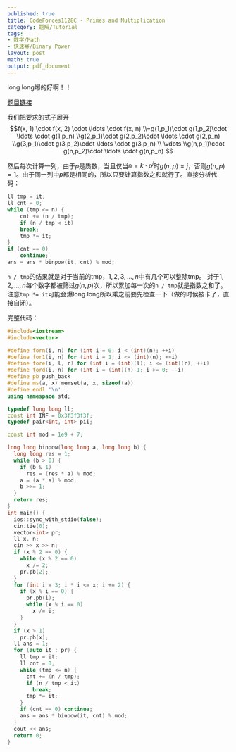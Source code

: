 ```yaml
---
published: true
title: CodeForces1128C - Primes and Multiplication
category: 题解/Tutorial
tags: 
- 数学/Math 
- 快速幂/Binary Power
layout: post
math: true
output: pdf_document
---
```


long long爆的好啊！！

<!-- more -->

[题目链接](https://codeforces.com/contest/1228/problem/C)

我们把要求的式子展开$$f(x, 1) \cdot f(x, 2) \cdot \ldots \cdot f(x, n) \\=g(1,p_1)\cdot g(1,p_2)\cdot \ldots \cdot g(1,p_n)
\\g(2,p_1)\cdot g(2,p_2)\cdot \ldots \cdot g(2,p_n)
\\g(3,p_1)\cdot g(3,p_2)\cdot \ldots \cdot g(3,p_n)
\\ \vdots
\\g(n,p_1)\cdot g(n,p_2)\cdot \ldots \cdot g(n,p_n)
$$

然后每次计算一列，由于$p$是质数，当且仅当$n=k\cdot p^j$时$g(n,p)=j$，否则$g(n,p)=1$。由于同一列中$p$都是相同的，所以只要计算指数之和就行了。直接分析代码：
```cpp
ll tmp = it;
ll cnt = 0;
while (tmp <= n) {
    cnt += (n / tmp);
    if (n / tmp < it)
    break;
    tmp *= it;
}
if (cnt == 0)
    continue;
ans = ans * binpow(it, cnt) % mod;
```

`n / tmp`的结果就是对于当前的tmp，$1,2,3,\ldots,n$中有几个可以整除tmp。
对于$1,2,\ldots,n$每个数字都被筛过$g(n,p)$次，所以累加每一次的`n / tmp`就是指数之和了。注意`tmp *= it`可能会爆long long所以乘之前要先检查一下（做的时候被卡了，直接自闭）。

完整代码：

```cpp
#include<iostream>
#include<vector>

#define forn(i, n) for (int i = 0; i < (int)(n); ++i)
#define for1(i, n) for (int i = 1; i <= (int)(n); ++i)
#define fore(i, l, r) for (int i = (int)(l); i <= (int)(r); ++i)
#define ford(i, n) for (int i = (int)(n)-1; i >= 0; --i)
#define pb push_back
#define ms(a, x) memset(a, x, sizeof(a))
#define endl '\n'
using namespace std;

typedef long long ll;
const int INF = 0x3f3f3f3f;
typedef pair<int, int> pii;

const int mod = 1e9 + 7;

long long binpow(long long a, long long b) {
  long long res = 1;
  while (b > 0) {
    if (b & 1)
      res = (res * a) % mod;
    a = (a * a) % mod;
    b >>= 1;
  }
  return res;
}
int main() {
  ios::sync_with_stdio(false);
  cin.tie(0);
  vector<int> pr;
  ll x, n;
  cin >> x >> n;
  if (x % 2 == 0) {
    while (x % 2 == 0)
      x /= 2;
    pr.pb(2);
  }
  for (int i = 3; i * i <= x; i += 2) {
    if (x % i == 0) {
      pr.pb(i);
      while (x % i == 0)
        x /= i;
    }
  }
  if (x > 1)
    pr.pb(x);
  ll ans = 1;
  for (auto it : pr) {
    ll tmp = it;
    ll cnt = 0;
    while (tmp <= n) {
      cnt += (n / tmp);
      if (n / tmp < it)
        break;
      tmp *= it;
    }
    if (cnt == 0) continue;
    ans = ans * binpow(it, cnt) % mod;
  }
  cout << ans;
  return 0;
}
```
